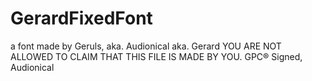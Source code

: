 # GerardFixedFont
a font made by Geruls, aka. Audionical aka. Gerard
YOU ARE NOT ALLOWED TO CLAIM THAT THIS FILE IS MADE BY YOU. 
GPC®
Signed, Audionical
